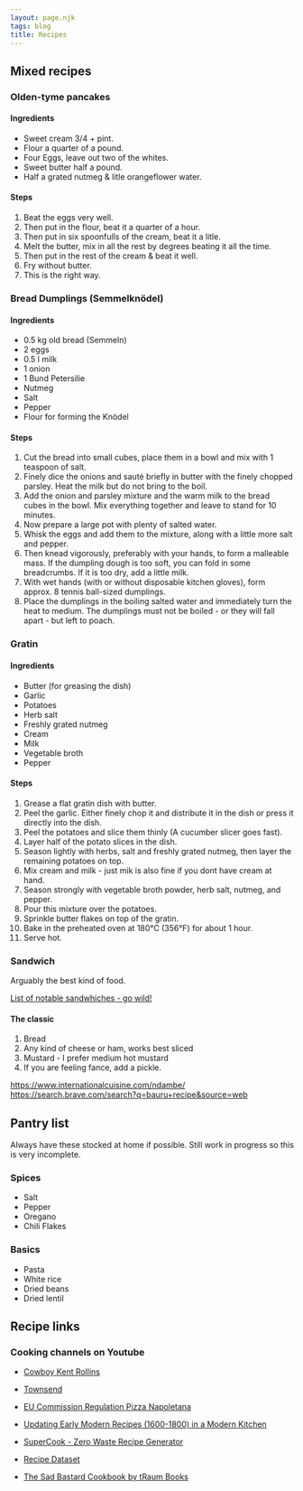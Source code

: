 ```yaml
---
layout: page.njk
tags: blog
title: Recipes
---
```


## Mixed recipes

### Olden-tyme pancakes

#### Ingredients

- Sweet cream 3/4 + pint.
- Flour a quarter of a pound.
- Four Eggs, leave out two of the whites.
- Sweet butter half a pound.
- Half a grated nutmeg & litle orangeflower water.

#### Steps

1. Beat the eggs very well.
1. Then put in the flour, beat it a quarter of a hour.
1. Then put in six spoonfulls of the cream, beat it a litle.
1. Melt the butter, mix in all the rest by degrees beating it all the time.
1. Then put in the rest of the cream & beat it well.
1. Fry without butter.
1. This is the right way.

### Bread Dumplings (Semmelknödel)

#### Ingredients

- 0.5 kg old bread (Semmeln)
- 2 eggs
- 0.5 l milk
- 1 onion
- 1 Bund Petersilie
- Nutmeg
- Salt
- Pepper
- Flour for forming the Knödel

#### Steps

1. Cut the bread into small cubes, place them in a bowl and mix with 1 teaspoon of salt.
1. Finely dice the onions and sauté briefly in butter with the finely chopped parsley. Heat the milk but do not bring to the boil.
1. Add the onion and parsley mixture and the warm milk to the bread cubes in the bowl. Mix everything together and leave to stand for 10 minutes.
1. Now prepare a large pot with plenty of salted water.
1. Whisk the eggs and add them to the mixture, along with a little more salt and pepper.
1. Then knead vigorously, preferably with your hands, to form a malleable mass. If the dumpling dough is too soft, you can fold in some breadcrumbs. If it is too dry, add a little milk.
1. With wet hands (with or without disposable kitchen gloves), form approx. 8 tennis ball-sized dumplings.
1. Place the dumplings in the boiling salted water and immediately turn the heat to medium. The dumplings must not be boiled - or they will fall apart - but left to poach.

### Gratin

#### Ingredients

- Butter (for greasing the dish)
- Garlic
- Potatoes
- Herb salt
- Freshly grated nutmeg
- Cream
- Milk
- Vegetable broth
- Pepper

#### Steps

1. Grease a flat gratin dish with butter.
1. Peel the garlic. Either finely chop it and distribute it in the dish or press it directly into the dish.
1. Peel the potatoes and slice them thinly (A cucumber slicer goes fast).
1. Layer half of the potato slices in the dish.
1. Season lightly with herbs, salt and freshly grated nutmeg, then layer the remaining potatoes on top.
1. Mix cream and milk - just mik is also fine if you dont have cream at hand.
1. Season strongly with vegetable broth powder, herb salt, nutmeg, and pepper.
1. Pour this mixture over the potatoes.
1. Sprinkle butter flakes on top of the gratin.
1. Bake in the preheated oven at 180°C (356°F) for about 1 hour.
1. Serve hot.

### Sandwich

Arguably the best kind of food.

[List of notable sandwhiches - go wild!](https://en.wikipedia.org/wiki/List_of_sandwiches)

#### The classic

1. Bread
1. Any kind of cheese or ham, works best sliced
1. Mustard - I prefer medium hot mustard
1. If you are feeling fance, add a pickle.

https://www.internationalcuisine.com/ndambe/
https://search.brave.com/search?q=bauru+recipe&source=web

## Pantry list

Always have these stocked at home if possible. Still work in progress so this is very incomplete.

### Spices

- Salt
- Pepper
- Oregano
- Chili Flakes

### Basics

- Pasta
- White rice
- Dried beans
- Dried lentil

## Recipe links

### Cooking channels on Youtube

- [Cowboy Kent Rollins](https://www.youtube.com/@CowboyKentRollins/videos)
- [Townsend](https://www.youtube.com/@townsends)

- [EU Commission Regulation Pizza Napoletana](https://eur-lex.europa.eu/legal-content/EN/TXT/?uri=CELEX%3A32010R0097)
- [Updating Early Modern Recipes (1600-1800) in a Modern Kitchen](https://rarecooking.com)
- [SuperCook - Zero Waste Recipe Generator](https://www.supercook.com/#/ingredients)
- [Recipe Dataset](https://github.com/Glorf/recipenlg)
- [The Sad Bastard Cookbook by tRaum Books](https://traumbooks.itch.io/the-sad-bastard-cookbook)
